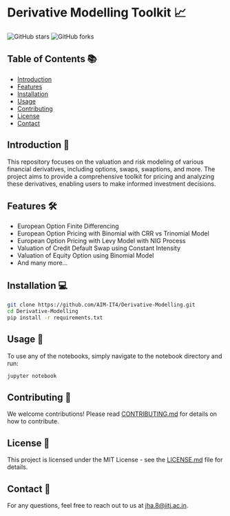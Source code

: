 # Derivative Modelling Toolkit 📈

![GitHub stars](https://img.shields.io/github/stars/AIM-IT4/Derivative-Modelling)
![GitHub forks](https://img.shields.io/github/forks/AIM-IT4/Derivative-Modelling)

## Table of Contents 📚

- [Introduction](#introduction-)
- [Features](#features-)
- [Installation](#installation-)
- [Usage](#usage-)
- [Contributing](#contributing-)
- [License](#license-)
- [Contact](#contact-)

## Introduction 🌟

This repository focuses on the valuation and risk modeling of various financial derivatives, including options, swaps, swaptions, and more. The project aims to provide a comprehensive toolkit for pricing and analyzing these derivatives, enabling users to make informed investment decisions.

## Features 🛠️

- European Option Finite Differencing
- European Option Pricing with Binomial with CRR vs Trinomial Model
- European Option Pricing with Levy Model with NIG Process
- Valuation of Credit Default Swap using Constant Intensity
- Valuation of Equity Option using Binomial Model
- And many more...

## Installation 💻

```bash
git clone https://github.com/AIM-IT4/Derivative-Modelling.git
cd Derivative-Modelling
pip install -r requirements.txt
```

## Usage 🚀

To use any of the notebooks, simply navigate to the notebook directory and run:

```bash
jupyter notebook
```

## Contributing 🤝

We welcome contributions! Please read [CONTRIBUTING.md](CONTRIBUTING.md) for details on how to contribute.

## License 📝

This project is licensed under the MIT License - see the [LICENSE.md](LICENSE.md) file for details.

## Contact 📧

For any questions, feel free to reach out to us at jha.8@iitj.ac.in.
